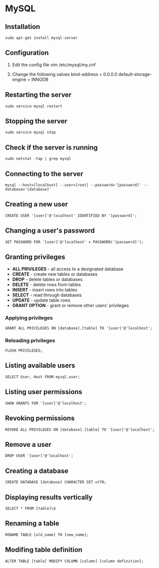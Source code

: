 MySQL
=====

## Installation
`sudo apt-get install mysql-server`


## Configuration

1.  Edit the config file
        vim /etc/mysql/my.cnf

2.  Change the following values
        bind-address = 0.0.0.0
        default-storage-engine = INNODB


## Restarting the server
`sudo service mysql restart`


## Stopping the server
`sudo service mysql stop`


## Check if the server is running
`sudo netstat -tap | grep mysql`


## Connecting to the server
`mysql --host=[localhost] --user=[root] --password='[password]' --database='[database]'`


## Creating a new user
`CREATE USER '[user]'@'localhost' IDENTIFIED BY '[password]';`


## Changing a user's password
`SET PASSWORD FOR '[user]'@'localhost' = PASSWORD('[password]');`


## Granting privileges
* **ALL PRIVILEGES** - all access to a designated database
* **CREATE**         - create new tables or databases
* **DROP**           - delete tables or databases
* **DELETE**         - delete rows from tables
* **INSERT**         - insert rows into tables
* **SELECT**         - read through databases
* **UPDATE**         - update table rows
* **GRANT OPTION**   - grant or remove other users' privileges

### Applying privileges
`GRANT ALL PRIVILEGES ON [database].[table] TO '[user]'@'localhost';`

### Reloading privileges
`FLUSH PRIVILEGES;`


## Listing available users
`SELECT User, Host FROM mysql.user;`


## Listing user permissions
`SHOW GRANTS FOR '[user]'@'localhost';`


## Revoking permissions
`REVOKE ALL PRIVILEGES ON [database].[table] TO '[user]'@'localhost';`


## Remove a user
`DROP USER '[user]'@'localhost';`


## Creating a database
`CREATE DATABASE [database] CHARACTER SET utf8;`


## Displaying results vertically
`SELECT * FROM [table]\G`


## Renaming a table
`RENAME TABLE [old_name] TO [new_name];`


## Modifing table definition
`ALTER TABLE [table] MODIFY COLUMN [column] [column definition];`
